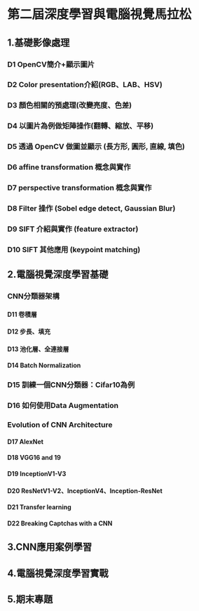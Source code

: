 # 第二屆深度學習與電腦視覺馬拉松
## 1.基礎影像處理

### D1 OpenCV簡介+顯示圖片

### D2 Color presentation介紹(RGB、LAB、HSV)

### D3 顏色相關的預處理(改變亮度、色差)

### D4 以圖片為例做矩陣操作(翻轉、縮放、平移)

### D5 透過 OpenCV 做圖並顯示 (長方形, 圓形, 直線, 填色)

### D6 affine transformation 概念與實作

### D7 perspective transformation 概念與實作

### D8 Filter 操作 (Sobel edge detect, Gaussian Blur)

### D9 SIFT 介紹與實作 (feature extractor)

### D10 SIFT 其他應用 (keypoint matching)



## 2.電腦視覺深度學習基礎

### CNN分類器架構
#### D11 卷積層

#### D12 步長、填充

#### D13 池化層、全連接層

#### D14 Batch Normalization

### D15 訓練一個CNN分類器：Cifar10為例

### D16 如何使用Data Augmentation

### Evolution of CNN Architecture 
#### D17 AlexNet

#### D18 VGG16 and 19

#### D19 InceptionV1-V3

#### D20 ResNetV1-V2、InceptionV4、Inception-ResNet

#### D21 Transfer learning

#### D22 Breaking Captchas with a CNN

## 3.CNN應用案例學習

## 4.電腦視覺深度學習實戰

## 5.期末專題